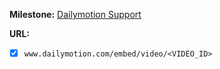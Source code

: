 **Milestone:**
[Dailymotion Support](https://github.com/lejenome/html5-video-everywhere/milestones/Dailymotion%20Support)

**URL:**
- [x] `www.dailymotion.com/embed/video/<VIDEO_ID>`
